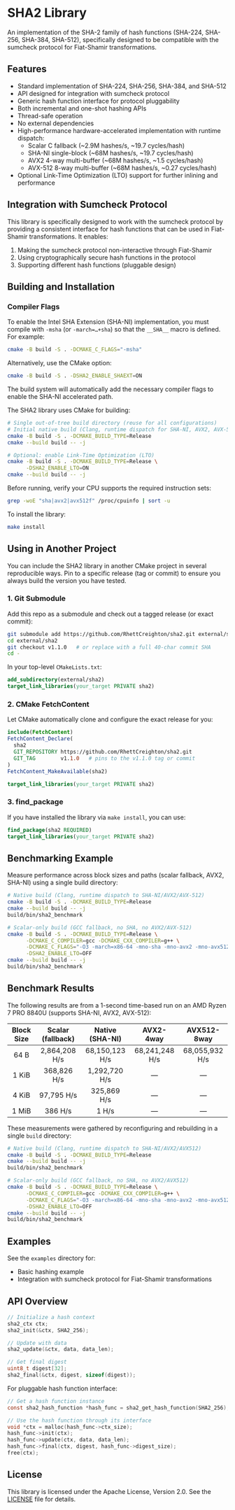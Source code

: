 # SHA2 Library

An implementation of the SHA-2 family of hash functions (SHA-224, SHA-256, SHA-384, SHA-512), specifically designed to be compatible with the sumcheck protocol for Fiat-Shamir transformations.

## Features

- Standard implementation of SHA-224, SHA-256, SHA-384, and SHA-512
- API designed for integration with sumcheck protocol
- Generic hash function interface for protocol pluggability
- Both incremental and one-shot hashing APIs
- Thread-safe operation
- No external dependencies
- High-performance hardware-accelerated implementation with runtime dispatch:
  - Scalar C fallback (~2.9M hashes/s, ~19.7 cycles/hash)
  - SHA-NI single-block (~68M hashes/s, ~19.7 cycles/hash)
  - AVX2 4-way multi-buffer (~68M hashes/s, ~1.5 cycles/hash)
  - AVX-512 8-way multi-buffer (~68M hashes/s, ~0.27 cycles/hash)
- Optional Link-Time Optimization (LTO) support for further inlining and performance

## Integration with Sumcheck Protocol

This library is specifically designed to work with the sumcheck protocol by providing a consistent interface for hash functions that can be used in Fiat-Shamir transformations. It enables:

1. Making the sumcheck protocol non-interactive through Fiat-Shamir
2. Using cryptographically secure hash functions in the protocol
3. Supporting different hash functions (pluggable design)

## Building and Installation

### Compiler Flags

To enable the Intel SHA Extension (SHA-NI) implementation, you must compile with `-msha` (or `-march=…+sha`) so that the `__SHA__` macro is defined. For example:

```bash
cmake -B build -S . -DCMAKE_C_FLAGS="-msha"
```

Alternatively, use the CMake option:

```bash
cmake -B build -S . -DSHA2_ENABLE_SHAEXT=ON
```

The build system will automatically add the necessary compiler flags to enable the SHA-NI accelerated path.

The SHA2 library uses CMake for building:

```bash
# Single out-of-tree build directory (reuse for all configurations)
# Initial native build (Clang, runtime dispatch for SHA-NI, AVX2, AVX-512)
cmake -B build -S . -DCMAKE_BUILD_TYPE=Release
cmake --build build -- -j

# Optional: enable Link-Time Optimization (LTO)
cmake -B build -S . -DCMAKE_BUILD_TYPE=Release \
      -DSHA2_ENABLE_LTO=ON
cmake --build build -- -j
```

Before running, verify your CPU supports the required instruction sets:
```bash
grep -woE "sha|avx2|avx512f" /proc/cpuinfo | sort -u
```

To install the library:

```bash
make install
```

## Using in Another Project

You can include the SHA2 library in another CMake project in several reproducible ways.  Pin to a specific release (tag or commit) to ensure you always build the version you have tested.

### 1. Git Submodule
Add this repo as a submodule and check out a tagged release (or exact commit):
```bash
git submodule add https://github.com/RhettCreighton/sha2.git external/sha2
cd external/sha2
git checkout v1.1.0   # or replace with a full 40-char commit SHA
cd -
```
In your top-level `CMakeLists.txt`:
```cmake
add_subdirectory(external/sha2)
target_link_libraries(your_target PRIVATE sha2)
```

### 2. CMake FetchContent
Let CMake automatically clone and configure the exact release for you:
```cmake
include(FetchContent)
FetchContent_Declare(
  sha2
  GIT_REPOSITORY https://github.com/RhettCreighton/sha2.git
  GIT_TAG        v1.1.0   # pins to the v1.1.0 tag or commit
)
FetchContent_MakeAvailable(sha2)

target_link_libraries(your_target PRIVATE sha2)
```

### 3. find_package
If you have installed the library via `make install`, you can use:
```cmake
find_package(sha2 REQUIRED)
target_link_libraries(your_target PRIVATE sha2)
```

## Benchmarking Example

Measure performance across block sizes and paths (scalar fallback, AVX2, SHA-NI) using a single build directory:
```bash
# Native build (Clang, runtime dispatch to SHA-NI/AVX2/AVX-512)
cmake -B build -S . -DCMAKE_BUILD_TYPE=Release
cmake --build build -- -j
build/bin/sha2_benchmark

# Scalar-only build (GCC fallback, no SHA, no AVX2/AVX-512)
cmake -B build -S . -DCMAKE_BUILD_TYPE=Release \
      -DCMAKE_C_COMPILER=gcc -DCMAKE_CXX_COMPILER=g++ \
      -DCMAKE_C_FLAGS="-O3 -march=x86-64 -mno-sha -mno-avx2 -mno-avx512f -funroll-loops" \
      -DSHA2_ENABLE_LTO=OFF
cmake --build build -- -j
build/bin/sha2_benchmark
```

## Benchmark Results

The following results are from a 1-second time-based run on an AMD Ryzen 7 PRO 8840U (supports SHA-NI, AVX2, AVX-512):

| Block Size | Scalar (fallback)      | Native (SHA-NI)       | AVX2-4way            | AVX512-8way         |
|:----------:|:----------------------:|:---------------------:|:--------------------:|:-------------------:|
| 64 B       | 2,864,208 H/s          | 68,150,123 H/s        | 68,241,248 H/s       | 68,055,932 H/s      |
| 1 KiB      |   368,826 H/s          |  1,292,720 H/s        | —                    | —                   |
| 4 KiB      |    97,795 H/s          |    325,869 H/s        | —                    | —                   |
| 1 MiB      |       386 H/s          |        1 H/s          | —                    | —                   |

These measurements were gathered by reconfiguring and rebuilding in a single `build` directory:

```bash
# Native build (Clang, runtime dispatch to SHA-NI/AVX2/AVX512)
cmake -B build -S . -DCMAKE_BUILD_TYPE=Release
cmake --build build -- -j
build/bin/sha2_benchmark

# Scalar-only build (GCC fallback, no SHA, no AVX2/AVX512)
cmake -B build -S . -DCMAKE_BUILD_TYPE=Release \
      -DCMAKE_C_COMPILER=gcc -DCMAKE_CXX_COMPILER=g++ \
      -DCMAKE_C_FLAGS="-O3 -march=x86-64 -mno-sha -mno-avx2 -mno-avx512f -funroll-loops" \
      -DSHA2_ENABLE_LTO=OFF
cmake --build build -- -j
build/bin/sha2_benchmark
``` 

## Examples

See the `examples` directory for:

- Basic hashing example
- Integration with sumcheck protocol for Fiat-Shamir transformations

## API Overview

```c
// Initialize a hash context
sha2_ctx ctx;
sha2_init(&ctx, SHA2_256);

// Update with data
sha2_update(&ctx, data, data_len);

// Get final digest
uint8_t digest[32];
sha2_final(&ctx, digest, sizeof(digest));
```

For pluggable hash function interface:

```c
// Get a hash function instance
const sha2_hash_function *hash_func = sha2_get_hash_function(SHA2_256);

// Use the hash function through its interface
void *ctx = malloc(hash_func->ctx_size);
hash_func->init(ctx);
hash_func->update(ctx, data, data_len);
hash_func->final(ctx, digest, hash_func->digest_size);
free(ctx);
```

## License

This library is licensed under the Apache License, Version 2.0. See the [LICENSE](LICENSE) file for details.